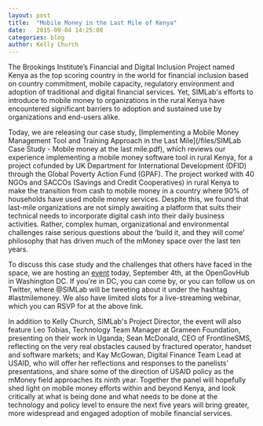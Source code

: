 ```yaml
---
layout: post
title:  "Mobile Money in the Last Mile of Kenya"
date:   2015-09-04 14:25:00
categories: blog
author: Kelly Church
---
```

The Brookings Institute’s Financial and Digital Inclusion Project named Kenya as the top scoring country in the world for financial inclusion based on country commitment, mobile capacity, regulatory environment and adoption of traditional and digital financial services. Yet, SIMLab's efforts to introduce to mobile money to organizations in the rural Kenya have encountered significant barriers to adoption and sustained use by organizations and end-users alike.

Today, we are releasing our case study, [Implementing a Mobile Money Management Tool and Training Approach in the Last Mile](/files/SIMLab Case Study - Mobile money at the last mile.pdf), which reviews our experience implementing a mobile money software tool in rural Kenya, for a project cofunded by UK Department for International Development (DFID) through the Global Poverty Action Fund (GPAF). The project worked with 40 NGOs and SACCOs (Savings and Credit Cooperatives) in rural Kenya to make the transition from cash to mobile money in a country where 90% of households have used mobile money services. Despite this, we found that last-mile organizations are not simply awaiting a platform that suits their technical needs to incorporate digital cash into their daily business activities. Rather, complex human, organizational and environmental challenges raise serious questions about the ‘build it, and they will come’ philosophy that has driven much of the mMoney space over the last ten years.

To discuss this case study and the challenges that others have faced in the space, we are hosting an [event](http://www.eventbrite.com/e/introducing-mobile-money-to-organizations-in-the-last-mile-in-kenya-tickets-18356055456) today, September 4th, at the OpenGovHub in Washington DC. If you're in DC, you can come by, or you can follow us on Twitter, where \@SIMLab will be tweeting about it under the hashtag #lastmilemoney. We also have limited slots for a live-streaming webinar, which you can RSVP for at the above link.

In addition to Kelly Church, SIMLab's Project Director, the event will also feature Leo Tobias, Technology Team Manager at Grameen Foundation, presenting on their work in Uganda; Sean McDonald, CEO of FrontlineSMS, reflecting on the very real obstacles caused by fractured operator, handset and software markets; and Kay McGowan, Digital Finance Team Lead at USAID, who will offer her reflections and responses to the panelists’ presentations, and share some of the direction of USAID policy as the mMoney field approaches its ninth year. Together the panel will hopefully shed light on mobile money efforts within and beyond Kenya, and look critically at what is being done and what needs to be done at the technology and policy level to ensure the next five years will bring greater, more widespread and engaged adoption of mobile financial services.
